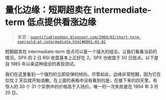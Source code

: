 <!--yml

类别：未分类

日期：2024-05-18 13:27:22

-->

# 量化边缘：短期超卖在 intermediate-term 低点提供看涨边缘

> 来源：[`quantifiableedges.blogspot.com/2009/02/short-term-oversold-at-intermediate.html#0001-01-01`](http://quantifiableedges.blogspot.com/2009/02/short-term-oversold-at-intermediate.html#0001-01-01)

短期超卖在 intermediate-term 低点可以是一个强大的组合。让我们看看当前的情况。SPX 的 2 日 RSI 收盘基本上正好在 2。SPX 也收盘于 50 日低点。以下是自 1985 年以来这种组合的表现测试。

我们在这里看到一个强烈的立即反弹的倾向。尽管如此，边缘非常短期，因为它在仅仅 2 天后就开始消散。在上面的表格中没有看到的是，在接下来的四天里，有惊人的 30 个 31 个实例中的价格高于入场价。唯一的一次失败是在 1994 年 3 月 25 日。
